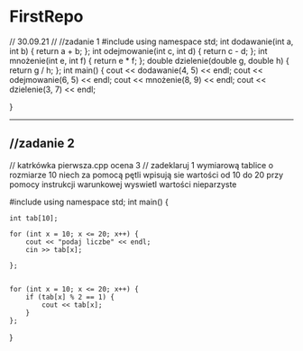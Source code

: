 # FirstRepo

// 30.09.21
//
//zadanie 1
#include <iostream>
using namespace std;
int dodawanie(int a, int b) {
    return a + b;
};
int odejmowanie(int c, int d) {
    return c - d;
};
int mnożenie(int e, int f) {
    return e * f;
};
double dzielenie(double g, double h) {
    return g / h;
};
int main()
{
    cout << dodawanie(4, 5) << endl;
        cout << odejmowanie(6, 5) << endl;
        cout << mnożenie(8, 9) << endl;
        cout << dzielenie(3, 7) << endl; 
       
}

-----------------------------------------------------------------------
 //zadanie 2
----------------------------------------------------------------------
 // katrkówka pierwsza.cpp  ocena 3 
// zadeklaruj 1 wymiarową tablice o rozmiarze 10 niech za pomocą pętli wpisują sie wartości od 10 do 20 przy pomocy instrukcji warunkowej wyswietl wartości nieparzyste

#include <iostream>
using namespace std;
int main()
{

	int tab[10];

	for (int x = 10; x <= 20; x++) {
		cout << "podaj liczbe" << endl;
		cin >> tab[x];

	};


	for (int x = 10; x <= 20; x++) {
		if (tab[x] % 2 == 1) {
			cout << tab[x];
		}
	};
}
